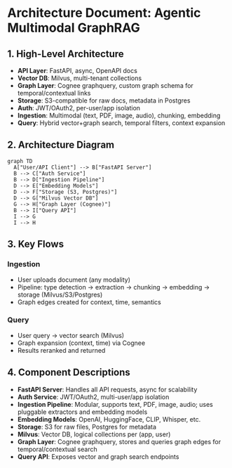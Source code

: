 # Architecture Document: Agentic Multimodal GraphRAG

## 1. High-Level Architecture

- **API Layer**: FastAPI, async, OpenAPI docs
- **Vector DB**: Milvus, multi-tenant collections
- **Graph Layer**: Cognee graphquery, custom graph schema for temporal/contextual links
- **Storage**: S3-compatible for raw docs, metadata in Postgres
- **Auth**: JWT/OAuth2, per-user/app isolation
- **Ingestion**: Multimodal (text, PDF, image, audio), chunking, embedding
- **Query**: Hybrid vector+graph search, temporal filters, context expansion

## 2. Architecture Diagram

```mermaid
graph TD
  A["User/API Client"] --> B["FastAPI Server"]
  B --> C["Auth Service"]
  B --> D["Ingestion Pipeline"]
  D --> E["Embedding Models"]
  D --> F["Storage (S3, Postgres)"]
  D --> G["Milvus Vector DB"]
  G --> H["Graph Layer (Cognee)"]
  B --> I["Query API"]
  I --> G
  I --> H
```

## 3. Key Flows

### Ingestion
- User uploads document (any modality)
- Pipeline: type detection → extraction → chunking → embedding → storage (Milvus/S3/Postgres)
- Graph edges created for context, time, semantics

### Query
- User query → vector search (Milvus)
- Graph expansion (context, time) via Cognee
- Results reranked and returned

## 4. Component Descriptions

- **FastAPI Server**: Handles all API requests, async for scalability
- **Auth Service**: JWT/OAuth2, multi-user/app isolation
- **Ingestion Pipeline**: Modular, supports text, PDF, image, audio; uses pluggable extractors and embedding models
- **Embedding Models**: OpenAI, HuggingFace, CLIP, Whisper, etc.
- **Storage**: S3 for raw files, Postgres for metadata
- **Milvus**: Vector DB, logical collections per (app, user)
- **Graph Layer**: Cognee graphquery, stores and queries graph edges for temporal/contextual search
- **Query API**: Exposes vector and graph search endpoints 